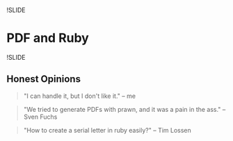 !SLIDE

# PDF and Ruby

!SLIDE

## Honest Opinions

> "I can handle it, but I don't like it." – me

> "We tried to generate PDFs with prawn, and it was a pain in the ass." – Sven Fuchs

> "How to create a serial letter in ruby easily?" – Tim Lossen


